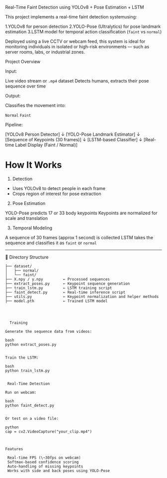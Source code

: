 
 Real-Time Faint Detection using YOLOv8 + Pose Estimation + LSTM

This project implements a real-time faint detection systemusing:

 1.YOLOv8 for person detection
 2.YOLO-Pose (Ultralytics) for pose landmark estimation
 3.LSTM model for temporal action classification (`faint` vs `normal`)

Deployed using a live CCTV or webcam feed, this system is ideal for monitoring individuals in isolated or high-risk environments — such as server rooms, labs, or industrial zones.


 Project Overview

 Input:

 Live video stream or `.mp4` dataset
 Detects humans, extracts their pose sequence over time

Output:

 Classifies the movement into:

   `Normal`
    `Faint`

 Pipeline:


[YOLOv8 Person Detector]
          ↓
[YOLO-Pose Landmark Estimator]
          ↓
[Sequence of Keypoints (30 frames)]
          ↓
[LSTM-based Classifier]
          ↓
[Real-time Label Display (Faint / Normal)]



#  How It Works

 1. Detection

* Uses YOLOv8 to detect people in each frame
* Crops region of interest for pose extraction

 2. Pose Estimation

YOLO-Pose predicts 17 or 33 body keypoints
Keypoints are normalized for scale and translation

 3. Temporal Modeling

A sequence of 30 frames (approx 1 second) is collected
 LSTM takes the sequence and classifies it as `faint` or `normal`

---

 📁 Directory Structure

```
├── dataset/
│   ├── normal/
│   └── faint/
├── X.npy / y.npy         ← Processed sequences
├── extract_poses.py      ← Keypoint sequence generation
├── train_lstm.py         ← LSTM training script
├── faint_detect.py       ← Real-time inference script
├── utils.py              ← Keypoint normalization and helper methods
├── model.pth             ← Trained LSTM model




  Training

Generate the sequence data from videos:

bash
python extract_poses.py


Train the LSTM:

bash
python train_lstm.py


 Real-Time Detection

Run on webcam:

bash
python faint_detect.py


Or test on a video file:

python
cap = cv2.VideoCapture("your_clip.mp4")



Features

 Real-time FPS (\~30fps on webcam)
 Softmax-based confidence scoring
 Auto-handling of missing keypoints
 Works with side and back poses using YOLO-Pose





